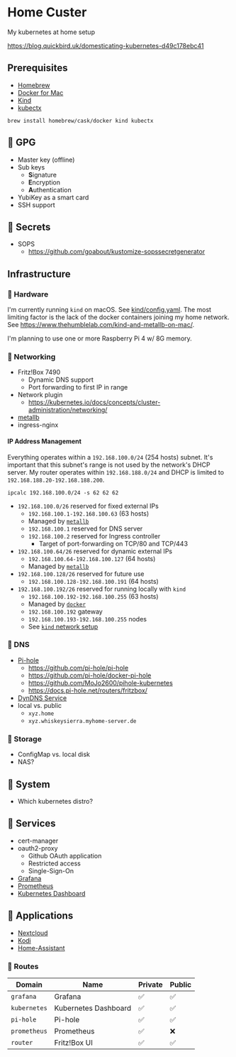 # Home Custer
My kubernetes at home setup

https://blog.quickbird.uk/domesticating-kubernetes-d49c178ebc41

## Prerequisites

- [Homebrew](https://brew.sh/)
- [Docker for Mac](https://docs.docker.com/docker-for-mac/)
- [Kind](https://kind.sigs.k8s.io/)
- [kubectx](https://github.com/ahmetb/kubectx)

```shell
brew install homebrew/cask/docker kind kubectx
```

## 🚧 GPG

- Master key (offline)
- Sub keys
    - **S**ignature
    - **E**ncryption
    - **A**uthentication
- YubiKey as a smart card
- SSH support

## 🚧 Secrets

- SOPS
    - https://github.com/goabout/kustomize-sopssecretgenerator

## Infrastructure

### 🚧 Hardware

I'm currently running `kind` on macOS.
See [kind/config.yaml](kind/config.yaml).
The most limiting factor is the lack of the docker containers joining my home network.
See https://www.thehumblelab.com/kind-and-metallb-on-mac/.

I'm planning to use one or more Raspberry Pi 4 w/ 8G memory.

### 🚧 Networking

- Fritz!Box 7490
    - Dynamic DNS support
    - Port forwarding to first IP in range
- Network plugin
    - https://kubernetes.io/docs/concepts/cluster-administration/networking/
- [metallb](https://metallb.universe.tf/)
- ingress-nginx

#### IP Address Management

Everything operates within a `192.168.100.0/24` (254 hosts) subnet.
It's important that this subnet's range is not used by the network's DHCP server.
My router operates within `192.168.188.0/24` and DHCP is limited to `192.168.188.20-192.168.188.200`.

```shell
ipcalc 192.168.100.0/24 -s 62 62 62
```

- `192.168.100.0/26` reserved for fixed external IPs
    - `192.168.100.1-192.168.100.63` (63 hosts)
    - Managed by [`metallb`](metallb/metallb-config.yaml)
    - `192.168.100.1` reserved for DNS server
    - `192.168.100.2` reserved for Ingress controller
       - Target of port-forwarding on TCP/80 and TCP/443
- `192.168.100.64/26` reserved for dynamic external IPs
    - `192.168.100.64-192.168.100.127` (64 hosts)
    - Managed by [`metallb`](metallb/metallb-config.yaml)
- `192.168.100.128/26` reserved for future use
    - `192.168.100.128-192.168.100.191` (64 hosts)
- `192.168.100.192/26` reserved for running locally with `kind`
    - `192.168.100.192-192.168.100.255` (63 hosts)
    - Managed by [`docker`](bin/cluster)
    - `192.168.100.192` gateway
    - `192.168.100.193-192.168.100.255` nodes
    - See [`kind` network setup](bin/cluster)

### 🚧 DNS

- [Pi-hole](https://pi-hole.net/)
    - https://github.com/pi-hole/pi-hole
    - https://github.com/pi-hole/docker-pi-hole
    - https://github.com/MoJo2600/pihole-kubernetes
    - https://docs.pi-hole.net/routers/fritzbox/
- [DynDNS Service](https://ddnss.de/)
- local vs. public
    - `xyz.home`
    - `xyz.whiskeysierra.myhome-server.de`
    
### 🚧 Storage

- ConfigMap vs. local disk
- NAS?

## 🚧 System

- Which kubernetes distro?

## 🚧 Services

- cert-manager
- oauth2-proxy
    - Github OAuth application
    - Restricted access
    - Single-Sign-On
- [Grafana](https://grafana.com/)
- [Prometheus](https://prometheus.io/)
- [Kubernetes Dashboard](https://kubernetes.io/docs/tasks/access-application-cluster/web-ui-dashboard/)
  
## 🚧 Applications

- [Nextcloud](https://nextcloud.com/)
- [Kodi](https://kodi.tv/)
- [Home-Assistant](https://www.home-assistant.io/)

### 🚧 Routes

| Domain       | Name                 | Private | Public |
|--------------|----------------------|---------|--------|
| `grafana`    | Grafana              | ✅       | ✅      |
| `kubernetes` | Kubernetes Dashboard | ✅       | ✅      |
| `pi-hole`    | Pi-hole              | ✅       | ✅      |
| `prometheus` | Prometheus           | ✅       | ❌      |
| `router`     | Fritz!Box UI         | ✅       | ✅      |